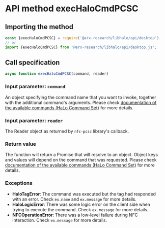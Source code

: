 # API method execHaloCmdPCSC

## Importing the method
```javascript
const {execHaloCmdPCSC} = require('@arx-research/libhalo/api/desktop');
// or
import {execHaloCmdPCSC} from '@arx-research/libhalo/api/desktop.js';
```

## Call specification
```javascript
async function execHaloCmdPCSC(command, reader)
```

### Input parameter: `command`

An object specifying the command name that you want to invoke, together with the additional command's arguments.
Please check [documentation of the available commands (HaLo Command Set)](/docs/halo-command-set.md) for more details.

### Input parameter: `reader`

The Reader object as returned by `nfc-pcsc` library's callback.

### Return value

The function will return a Promise that will resolve to an object.
Object keys and values will depend on the command that was requested.
Please check [documentation of the available commands (HaLo Command Set)](/docs/halo-command-set.md) for more details.

### Exceptions

* **HaloTagError**: The command was executed but the tag had responded with an error. Check `ex.name` and `ex.message` for more details.
* **HaloLogicError**: There was some logic error on the client side when trying to execute the command. Check `ex.message` for more details.
* **NFCOperationError**: There was a low-level failure during NFC interaction. Check `ex.message` for more details.
